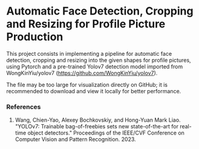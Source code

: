 # Automatic Face Detection, Cropping and Resizing for Profile Picture Production

This project consists in implementing a pipeline for automatic face detection, cropping and resizing into the given shapes for profile pictures, using Pytorch and a pre-trained Yolov7 detection model imported from WongKinYiu/yolov7 (https://github.com/WongKinYiu/yolov7).

The file may be too large for visualization directly on GitHub; it is recommended to download and view it locally for better performance.

### References
1. Wang, Chien-Yao, Alexey Bochkovskiy, and Hong-Yuan Mark Liao. "YOLOv7: Trainable bag-of-freebies sets new state-of-the-art for real-time object detectors." Proceedings of the IEEE/CVF Conference on Computer Vision and Pattern Recognition. 2023.
